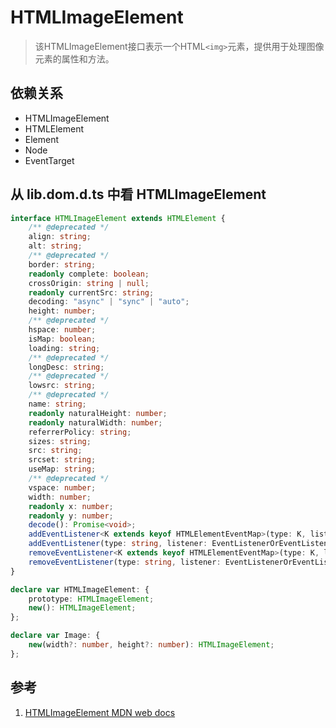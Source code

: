 # HTMLImageElement

>该HTMLImageElement接口表示一个HTML`<img>`元素，提供用于处理图像元素的属性和方法。

## 依赖关系

- HTMLImageElement
- HTMLElement
- Element
- Node
- EventTarget

## 从 lib.dom.d.ts 中看 HTMLImageElement

```ts
interface HTMLImageElement extends HTMLElement {
    /** @deprecated */
    align: string;
    alt: string;
    /** @deprecated */
    border: string;
    readonly complete: boolean;
    crossOrigin: string | null;
    readonly currentSrc: string;
    decoding: "async" | "sync" | "auto";
    height: number;
    /** @deprecated */
    hspace: number;
    isMap: boolean;
    loading: string;
    /** @deprecated */
    longDesc: string;
    /** @deprecated */
    lowsrc: string;
    /** @deprecated */
    name: string;
    readonly naturalHeight: number;
    readonly naturalWidth: number;
    referrerPolicy: string;
    sizes: string;
    src: string;
    srcset: string;
    useMap: string;
    /** @deprecated */
    vspace: number;
    width: number;
    readonly x: number;
    readonly y: number;
    decode(): Promise<void>;
    addEventListener<K extends keyof HTMLElementEventMap>(type: K, listener: (this: HTMLImageElement, ev: HTMLElementEventMap[K]) => any, options?: boolean | AddEventListenerOptions): void;
    addEventListener(type: string, listener: EventListenerOrEventListenerObject, options?: boolean | AddEventListenerOptions): void;
    removeEventListener<K extends keyof HTMLElementEventMap>(type: K, listener: (this: HTMLImageElement, ev: HTMLElementEventMap[K]) => any, options?: boolean | EventListenerOptions): void;
    removeEventListener(type: string, listener: EventListenerOrEventListenerObject, options?: boolean | EventListenerOptions): void;
}

declare var HTMLImageElement: {
    prototype: HTMLImageElement;
    new(): HTMLImageElement;
};

declare var Image: {
    new(width?: number, height?: number): HTMLImageElement;
};
```

## 参考

1. [HTMLImageElement MDN web docs](https://developer.mozilla.org/en-US/docs/Web/API/HTMLImageElement)